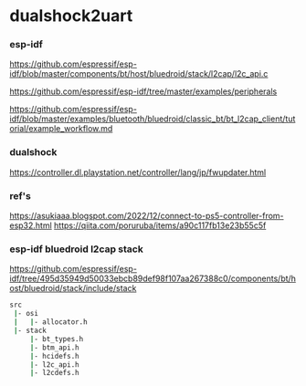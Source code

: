 # dualshock2uart


### esp-idf
https://github.com/espressif/esp-idf/blob/master/components/bt/host/bluedroid/stack/l2cap/l2c_api.c

https://github.com/espressif/esp-idf/tree/master/examples/peripherals

https://github.com/espressif/esp-idf/blob/master/examples/bluetooth/bluedroid/classic_bt/bt_l2cap_client/tutorial/example_workflow.md

### dualshock
https://controller.dl.playstation.net/controller/lang/jp/fwupdater.html

### ref's
https://asukiaaa.blogspot.com/2022/12/connect-to-ps5-controller-from-esp32.html
https://qiita.com/poruruba/items/a90c117fb13e23b55c5f


### esp-idf bluedroid l2cap stack
https://github.com/espressif/esp-idf/tree/495d35949d50033ebcb89def98f107aa267388c0/components/bt/host/bluedroid/stack/include/stack

```bash
src
 |- osi
 |   |- allocator.h
 |- stack
     |- bt_types.h
     |- btm_api.h
     |- hcidefs.h
     |- l2c_api.h
     |- l2cdefs.h
```